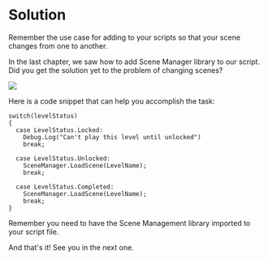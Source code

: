 # Solution

Remember the use case for adding to your scripts so that your scene changes from one to another.

In the last chapter, we saw how to add Scene Manager library to our script.  Did you get the solution yet to the problem of changing scenes?

![](https://media.giphy.com/media/J685Df41XlbOl9oR5W/giphy.gif)

Here is a code snippet that can help you accomplish the task:

```
switch(levelStatus)
{
  case LevelStatus.Locked:
    Debug.Log("Can't play this level until unlocked")
    break;
  
  case LevelStatus.Unlocked:
    SceneManager.LoadScene(LevelName);
    break;  
  
  case LevelStatus.Completed:
    SceneManager.LoadScene(LevelName);
    break;   
}
```

Remember you need to have the Scene Management library imported to your script file.

And that's it! See you in the next one.
